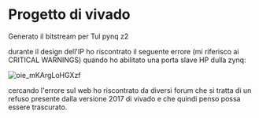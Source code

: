 # Progetto di vivado 

Generato il bitstream per Tul pynq z2 

durante il design dell'IP ho riscontrato il seguente errore (mi riferisco ai CRITICAL WARNINGS) quando ho abilitato una porta slave HP dulla zynq:

![oie_mKArgLoHGXzf](https://user-images.githubusercontent.com/95140213/209014986-fe3f0330-70b1-4645-a6c1-bda5f4e4f932.png)


cercando l'errore sul web ho riscontrato da diversi forum che si tratta di un refuso presente dalla versione 2017 di vivado e che quindi penso possa essere trascurato.



